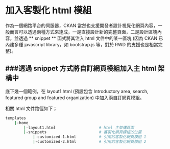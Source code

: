 # 加入客製化 html 模組

<script type="text/javascript" src="../gitbook/app.js"></script>
<script type="text/javascript" src="../js/general.js"></script>

作為一個網路平台的伺服器，CKAN 當然也支援開發者設計視覺化網頁內容，一般而言可以透過兩種方式來達成，一是直接設計新的完整頁面，二是設計區塊內容，並透過 ** snippet ** 函式將其注入 html 文件中的某一區塊 (因為 CKAN 已內建多種 javascript library，如 bootstrap.js 等，對於 RWD 的支援也是相當完整)。

###透過 snippet 方式將自訂網頁模組加入主 html 架構中
---

底下幾一個範例，在 layout1.html (預設包含 Introductory area, search, featured group and featured organization) 中加入兩自訂網頁模組。

相關 html 文件路徑如下；

```Bash
templates
    |-home
        |-layout1.html                   # html 主架構頁面
        |-snippets                       # 客製化網頁模組的位置
            |-customized-1.html          # 引用的客製化網頁模組 1
            |-customized-2.html          # 引用的客製化網頁模組 2
```



